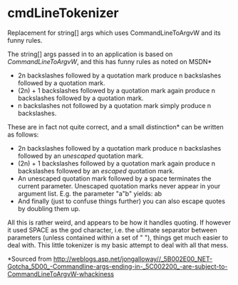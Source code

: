 # cmdLineTokenizer
Replacement for string[] args which uses CommandLineToArgvW and its funny rules.


The string[] args passed in to an application is based on *CommandLineToArgvW*, and this has funny rules as noted on MSDN\*

*	2n backslashes followed by a quotation mark produce n backslashes followed by a quotation mark. 
*	(2n) + 1 backslashes followed by a quotation mark again produce n backslashes followed by a quotation mark. 
*	n backslashes not followed by a quotation mark simply produce n backslashes.

These are in fact not quite correct, and a small distinction\* can be written as follows:

*	2n backslashes followed by a quotation mark produce n backslashes followed by an *unescaped* quotation mark. 
*	(2n) + 1 backslashes followed by a quotation mark again produce n backslashes followed by an *escaped* quotation mark. 
*	An unescaped quotation mark followed by a space terminates the current parameter. Unescaped quotation marks never appear in your argument list. E.g. the parameter "a"b" yields: ab 
*	And finally (just to confuse things further) you can also escape quotes by doubling them up. 


 All this is rather weird, and appears to be how it handles quoting.
 If however it used SPACE as the god character, i.e. the ultimate separator between parameters (unless contained within a set of " "), things get much easier to deal with.  This little tokenizer is my basic attempt to deal with all that mess.


 \*Sourced from http://weblogs.asp.net/jongalloway//_5B002E00_NET-Gotcha_5D00_-Commandline-args-ending-in-_5C002200_-are-subject-to-CommandLineToArgvW-whackiness
